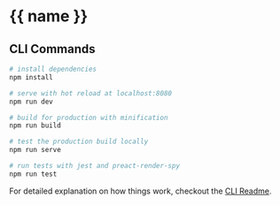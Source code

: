 # {{ name }}

## CLI Commands

``` bash
# install dependencies
npm install

# serve with hot reload at localhost:8080
npm run dev

# build for production with minification
npm run build

# test the production build locally
npm run serve

# run tests with jest and preact-render-spy 
npm run test
```

For detailed explanation on how things work, checkout the [CLI Readme](https://github.com/developit/preact-cli/blob/master/README.md).

<link rel="apple-touch-icon" sizes="180x180" href="/assets/apple-touch-icon.png">
<link rel="icon" type="image/png" sizes="32x32" href="/assets/favicon-32x32.png">
<link rel="icon" type="image/png" sizes="16x16" href="/assets/favicon-16x16.png">
<link rel="manifest" href="/assets/site.webmanifest">
<link rel="mask-icon" href="/assets/safari-pinned-tab.svg" color="#5bbad5">
<meta name="msapplication-TileColor" content="#00aba9">
<meta name="theme-color" content="#f7f1e3">
<meta property="og:image" content="/assets/og-image.jpg">
<meta property="og:image:width" content="1190">
<meta property="og:image:height" content="623">
<meta property="og:title" content="Tyler Mutch">
<meta property="og:url" content="http://www.mutch.co">